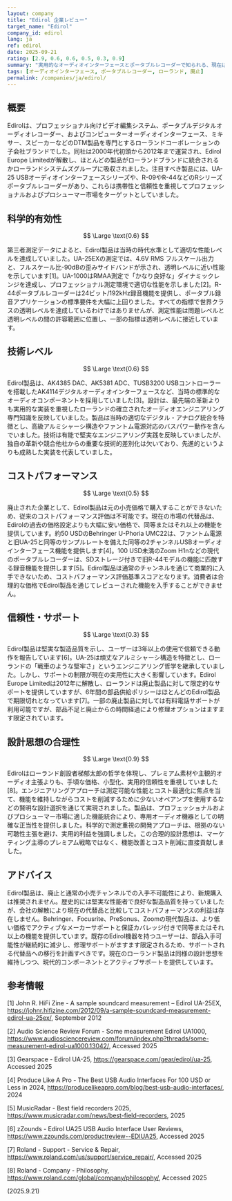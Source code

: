 ```yaml
---
layout: company
title: "Edirol 企業レビュー"
target_name: "Edirol"
company_id: edirol
lang: ja
ref: edirol
date: 2025-09-21
rating: [2.9, 0.6, 0.6, 0.5, 0.3, 0.9]
summary: "実用的なオーディオインターフェースとポータブルレコーダーで知られる、現在は廃止されたローランドの子会社。堅実なエンジニアリングを持つが現代的な関連性は限定的"
tags: [オーディオインターフェース, ポータブルレコーダー, ローランド, 廃止]
permalink: /companies/ja/edirol/
---
```


## 概要

Edirolは、プロフェッショナル向けビデオ編集システム、ポータブルデジタルオーディオレコーダー、およびコンピューターオーディオインターフェース、ミキサー、スピーカーなどのDTM製品を専門とするローランドコーポレーションの子会社ブランドでした。同社は2000年代初頭から2012年まで運営され、Edirol Europe Limitedが解散し、ほとんどの製品がローランドブランドに統合されるかローランドシステムズグループに吸収されました。注目すべき製品には、UA-25 USBオーディオインターフェースシリーズや、R-09やR-44などのRシリーズポータブルレコーダーがあり、これらは携帯性と信頼性を重視してプロフェッショナルおよびプロシューマー市場をターゲットとしていました。

## 科学的有効性

$$ \Large \text{0.6} $$

第三者測定データによると、Edirol製品は当時の時代水準として適切な性能レベルを達成していました。UA-25EXの測定では、4.6V RMS フルスケール出力と、フルスケール比-90dBの歪みサイドバンドが示され、透明レベルに近い性能を示しています[1]。UA-1000はRMAA測定で「かなり良好な」ダイナミックレンジを達成し、プロフェッショナル測定環境で適切な性能を示しました[2]。R-44ポータブルレコーダーは24ビット/192kHz録音機能を提供し、ポータブル録音アプリケーションの標準要件を大幅に上回りました。すべての指標で世界クラスの透明レベルを達成しているわけではありませんが、測定性能は問題レベルと透明レベルの間の許容範囲に位置し、一部の指標は透明レベルに接近しています。

## 技術レベル

$$ \Large \text{0.6} $$

Edirol製品は、AK4385 DAC、AK5381 ADC、TUSB3200 USBコントローラーを搭載したAK4114デジタルオーディオインターフェースなど、当時の標準的なオーディオコンポーネントを採用していました[3]。設計は、最先端の革新よりも実用的な実装を重視したローランドの確立されたオーディオエンジニアリング専門知識を反映していました。製品は当時の適切なデジタル・アナログ統合を特徴とし、高級アルミシャーシ構造やファントム電源対応のバスパワー動作を含んでいました。技術は有能で堅実なエンジニアリング実践を反映していましたが、独自の革新や競合他社からの重要な技術的差別化は欠いており、先進的というよりも成熟した実装を代表していました。

## コストパフォーマンス

$$ \Large \text{0.5} $$

廃止された企業として、Edirol製品は元の小売価格で購入することができないため、従来のコストパフォーマンス評価は不可能です。現在の市場の代替品は、Edirolの過去の価格設定よりも大幅に安い価格で、同等またはそれ以上の機能を提供しています。約50 USDのBehringer U-Phoria UMC22は、ファントム電源と旧UA-25と同等のサンプルレートを備えた同等の2チャンネルUSBオーディオインターフェース機能を提供します[4]。100 USD未満のZoom H1nなどの現代のポータブルレコーダーは、SDストレージ付きで旧R-44モデルの機能に匹敵する録音機能を提供します[5]。Edirol製品は通常のチャンネルを通じて商業的に入手できないため、コストパフォーマンス評価基準スコアとなります。消費者は合理的な価格でEdirol製品を通じてレビューされた機能を入手することができません。

## 信頼性・サポート

$$ \Large \text{0.3} $$

Edirol製品は堅実な製造品質を示し、ユーザーは3年以上の使用で信頼できる動作を報告しています[6]。UA-25は頑丈なアルミシャーシ構造を特徴とし、ローランドの「戦車のような堅牢さ」というエンジニアリング哲学を継承していました。しかし、サポートの制限が現在の実用性に大きく影響しています。Edirol Europe Limitedは2012年に解散し、ローランドは廃止製品に対して限定的なサポートを提供していますが、6年間の部品供給ポリシーはほとんどのEdirol製品で期限切れとなっています[7]。一部の廃止製品に対しては有料電話サポートが利用可能ですが、部品不足と廃止からの時間経過により修理オプションはますます限定されています。

## 設計思想の合理性

$$ \Large \text{0.9} $$

Edirolはローランド創設者梯郁太郎の哲学を体現し、プレミアム素材や主観的オーディオ主張よりも、手頃な価格、小型化、実用的信頼性を重視していました[8]。エンジニアリングアプローチは測定可能な性能とコスト最適化に焦点を当て、機能を維持しながらコストを削減するために少ないオペアンプを使用するなどの賢明な設計選択を通じて実現されました。製品は、プロフェッショナルおよびプロシューマー市場に適した機能統合により、専用オーディオ機器としての明確な正当性を提供しました。科学的で測定重視の開発アプローチは、根拠のない可聴性主張を避け、実用的利益を強調しました。この合理的設計思想は、マーケティング主導のプレミアム戦略ではなく、機能改善とコスト削減に直接貢献しました。

## アドバイス

Edirol製品は、廃止と通常の小売チャンネルでの入手不可能性により、新規購入は推奨されません。歴史的には堅実な性能者で良好な製造品質を持っていましたが、会社の解散により現在の代替品と比較してコストパフォーマンスの利益は存在しません。Behringer、Focusrite、PreSonus、Zoomの現代製品は、より低い価格でアクティブなメーカーサポートと保証カバレッジ付きで同等またはそれ以上の機能を提供しています。既存のEdirol機器を持つユーザーは、部品入手可能性が継続的に減少し、修理サポートがますます限定されるため、サポートされる代替品への移行を計画すべきです。現在のローランド製品は同様の設計思想を維持しつつ、現代的コンポーネントとアクティブサポートを提供しています。

## 参考情報

[1] John R. HiFi Zine - A sample soundcard measurement – Edirol UA-25EX, https://johnr.hifizine.com/2012/09/a-sample-soundcard-measurement-edirol-ua-25ex/, September 2012

[2] Audio Science Review Forum - Some measurement Edirol UA1000, https://www.audiosciencereview.com/forum/index.php?threads/some-measurement-edirol-ua1000.13042/, Accessed 2025

[3] Gearspace - Edirol UA-25, https://gearspace.com/gear/edirol/ua-25, Accessed 2025

[4] Produce Like A Pro - The Best USB Audio Interfaces For 100 USD or Less in 2024, https://producelikeapro.com/blog/best-usb-audio-interfaces/, 2024

[5] MusicRadar - Best field recorders 2025, https://www.musicradar.com/news/best-field-recorders, 2025

[6] zZounds - Edirol UA25 USB Audio Interface User Reviews, https://www.zzounds.com/productreview--EDIUA25, Accessed 2025

[7] Roland - Support - Service & Repair, https://www.roland.com/us/support/service_repair/, Accessed 2025

[8] Roland - Company - Philosophy, https://www.roland.com/global/company/philosophy/, Accessed 2025

(2025.9.21)